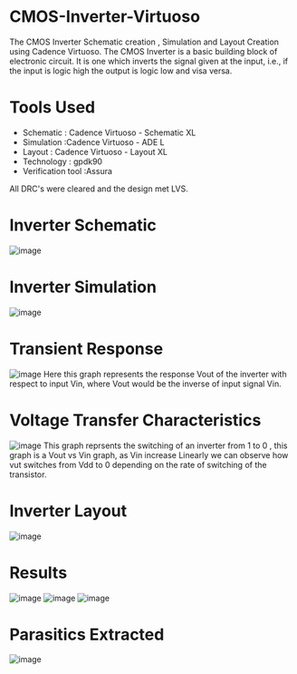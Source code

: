 # CMOS-Inverter-Virtuoso
The CMOS Inverter Schematic creation , Simulation and Layout Creation using Cadence Virtuoso. 
The CMOS Inverter is a basic building block of electronic circuit. It is one which inverts the signal given at the input, i.e., if the input is logic high the output is logic low and visa versa.
# Tools Used 
+ Schematic : Cadence Virtuoso - Schematic XL
+ Simulation :Cadence Virtuoso -  ADE L
+ Layout : Cadence Virtuoso - Layout XL
+ Technology : gpdk90
+ Verification tool :Assura


All DRC's were cleared and the design met LVS.
# Inverter Schematic
![image](https://github.com/VishwajithVPai/CMOS-Inverter-Virtuoso/assets/130815256/5d91bf27-8c56-4257-984e-1d8cf3567ced)
# Inverter Simulation
![image](https://github.com/VishwajithVPai/CMOS-Inverter-Virtuoso/assets/130815256/cf4a7503-9956-4bd0-a1b7-c20352523a68)
# Transient Response
![image](https://github.com/VishwajithVPai/CMOS-Inverter-Virtuoso/assets/130815256/bf3df8e4-1188-4ac0-8ef5-5767dfd7cb13)
Here this graph represents the response Vout of the inverter with respect to input Vin, where Vout would be the inverse of input signal Vin.
# Voltage Transfer Characteristics
![image](https://github.com/VishwajithVPai/CMOS-Inverter-Virtuoso/assets/130815256/4ead72aa-620e-45a5-a422-f4ccfa1c392b)
This graph reprsents the switching of an inverter from 1 to 0 , this graph is a Vout vs Vin graph, as Vin increase Linearly we can observe how vut switches from Vdd to 0 depending on the rate of switching of the transistor.
# Inverter Layout
![image](https://github.com/VishwajithVPai/CMOS-Inverter-Virtuoso/assets/130815256/8c31c558-b568-4cc1-92ca-e4ecf3d890c2)
# Results
![image](https://github.com/VishwajithVPai/CMOS-Inverter-Virtuoso/assets/130815256/33036918-be93-4fed-9e6a-0a1eccef2b7b)
![image](https://github.com/VishwajithVPai/CMOS-Inverter-Virtuoso/assets/130815256/11528f53-5359-4a27-898b-6adb232fe1a2)
![image](https://github.com/VishwajithVPai/CMOS-Inverter-Virtuoso/assets/130815256/badf1c4e-1512-45c9-a7e5-a640bb94f662)
# Parasitics Extracted
![image](https://github.com/VishwajithVPai/CMOS-Inverter-Virtuoso/assets/130815256/61eb7461-f8b9-49a0-9657-293f042f4b11)









